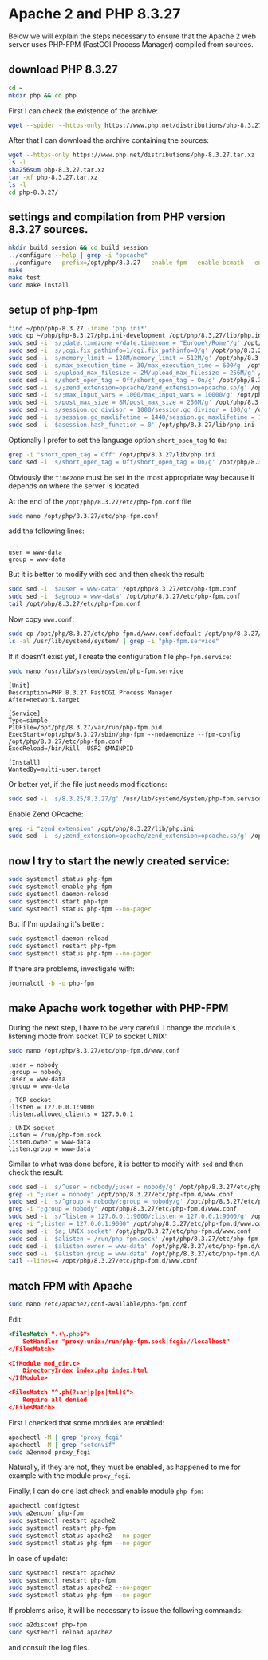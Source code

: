 # Apache 2 and PHP 8.3.27

Below we will explain the steps necessary to ensure that the Apache 2 web server uses PHP-FPM (FastCGI Process Manager) compiled from sources.

## download PHP 8.3.27

```bash
cd ~
mkdir php && cd php
```

First I can check the existence of the archive:

```bash
wget --spider --https-only https://www.php.net/distributions/php-8.3.27.tar.xz
```

After that I can download the archive containing the sources:

```bash
wget --https-only https://www.php.net/distributions/php-8.3.27.tar.xz
ls -l
sha256sum php-8.3.27.tar.xz
tar -xf php-8.3.27.tar.xz
ls -l
cd php-8.3.27/
```

## settings and compilation from PHP version 8.3.27 sources.

```bash
mkdir build_session && cd build_session
../configure --help | grep -i "opcache"
../configure --prefix=/opt/php/8.3.27 --enable-fpm --enable-bcmath --enable-ftp --with-openssl --disable-cgi --enable-mbstring --with-curl --with-mysqli --with-pdo-mysql --with-pgsql=/usr/pgsql-17/bin --with-pdo-pgsql=/usr/pgsql-17/bin --enable-intl --with-zlib --with-bz2 --enable-gd --with-jpeg --with-gettext --with-gmp --with-xsl --enable-zts --enable-gcov --enable-debug --with-ffi --with-zip --enable-pcntl --with-libxml --enable-soap --enable-exif --with-readline --with-libedit
make
make test
sudo make install
```

## setup of php-fpm

```bash
find ~/php/php-8.3.27 -iname 'php.ini*'
sudo cp ~/php/php-8.3.27/php.ini-development /opt/php/8.3.27/lib/php.ini
sudo sed -i 's/;date.timezone =/date.timezone = "Europe\/Rome"/g' /opt/php/8.3.27/lib/php.ini
sudo sed -i 's/;cgi.fix_pathinfo=1/cgi.fix_pathinfo=0/g' /opt/php/8.3.27/lib/php.ini
sudo sed -i 's/memory_limit = 128M/memory_limit = 512M/g' /opt/php/8.3.27/lib/php.ini
sudo sed -i 's/max_execution_time = 30/max_execution_time = 600/g' /opt/php/8.3.27/lib/php.ini
sudo sed -i 's/upload_max_filesize = 2M/upload_max_filesize = 256M/g' /opt/php/8.3.27/lib/php.ini
sudo sed -i 's/short_open_tag = Off/short_open_tag = On/g' /opt/php/8.3.27/lib/php.ini
sudo sed -i 's/;zend_extension=opcache/zend_extension=opcache.so/g' /opt/php/8.3.27/lib/php.ini
sudo sed -i 's/;max_input_vars = 1000/max_input_vars = 10000/g' /opt/php/8.3.27/lib/php.ini
sudo sed -i 's/post_max_size = 8M/post_max_size = 256M/g' /opt/php/8.3.27/lib/php.ini
sudo sed -i 's/session.gc_divisor = 1000/session.gc_divisor = 100/g' /opt/php/8.3.27/lib/php.ini
sudo sed -i 's/session.gc_maxlifetime = 1440/session.gc_maxlifetime = 14400/g' /opt/php/8.3.27/lib/php.ini
sudo sed -i '$asession.hash_function = 0' /opt/php/8.3.27/lib/php.ini
```

Optionally I prefer to set the language option `short_open_tag` to `On`:

```bash
grep -i "short_open_tag = Off" /opt/php/8.3.27/lib/php.ini
sudo sed -i 's/short_open_tag = Off/short_open_tag = On/g' /opt/php/8.3.27/lib/php.ini
```

Obviously the `timezone` must be set in the most appropriate way because it depends on where the server is located.

At the end of the `/opt/php/8.3.27/etc/php-fpm.conf` file

```bash
sudo nano /opt/php/8.3.27/etc/php-fpm.conf
```

add the following lines:

```text
...
user = www-data
group = www-data
```

But it is better to modify with sed and then check the result:

```bash
sudo sed -i '$auser = www-data' /opt/php/8.3.27/etc/php-fpm.conf
sudo sed -i '$agroup = www-data' /opt/php/8.3.27/etc/php-fpm.conf
tail /opt/php/8.3.27/etc/php-fpm.conf
```

Now copy `www.conf`:

```bash
sudo cp /opt/php/8.3.27/etc/php-fpm.d/www.conf.default /opt/php/8.3.27/etc/php-fpm.d/www.conf
ls -al /usr/lib/systemd/system/ | grep -i "php-fpm.service"
```

If it doesn't exist yet, I create the configuration file `php-fpm.service`:

```bash
sudo nano /usr/lib/systemd/system/php-fpm.service
```

```text
[Unit]
Description=PHP 8.3.27 FastCGI Process Manager
After=network.target

[Service]
Type=simple
PIDFile=/opt/php/8.3.27/var/run/php-fpm.pid
ExecStart=/opt/php/8.3.27/sbin/php-fpm --nodaemonize --fpm-config /opt/php/8.3.27/etc/php-fpm.conf
ExecReload=/bin/kill -USR2 $MAINPID

[Install]
WantedBy=multi-user.target
```

Or better yet, if the file just needs modifications:

```bash
sudo sed -i 's/8.3.25/8.3.27/g' /usr/lib/systemd/system/php-fpm.service
```

Enable Zend OPcache:

```bash
grep -i "zend_extension" /opt/php/8.3.27/lib/php.ini
sudo sed -i 's/;zend_extension=opcache/zend_extension=opcache.so/g' /opt/php/8.3.27/lib/php.ini
```

## now I try to start the newly created service:

```bash
sudo systemctl status php-fpm
sudo systemctl enable php-fpm
sudo systemctl daemon-reload
sudo systemctl start php-fpm
sudo systemctl status php-fpm --no-pager
```

But if I'm updating it's better:

```bash
sudo systemctl daemon-reload
sudo systemctl restart php-fpm
sudo systemctl status php-fpm --no-pager
```

If there are problems, investigate with:

```bash
journalctl -b -u php-fpm
```

## make Apache work together with PHP-FPM

During the next step, I have to be very careful.
I change the module's listening mode from socket TCP to socket UNIX:

```bash
sudo nano /opt/php/8.3.27/etc/php-fpm.d/www.conf
```

```text
;user = nobody
;group = nobody
;user = www-data
;group = www-data

; TCP socket
;listen = 127.0.0.1:9000
;listen.allowed_clients = 127.0.0.1

; UNIX socket
listen = /run/php-fpm.sock
listen.owner = www-data
listen.group = www-data
```

Similar to what was done before, it is better to modify with `sed` and then check the result:

```bash
sudo sed -i 's/^user = nobody/;user = nobody/g' /opt/php/8.3.27/etc/php-fpm.d/www.conf
grep -i ";user = nobody" /opt/php/8.3.27/etc/php-fpm.d/www.conf
sudo sed -i 's/^group = nobody/;group = nobody/g' /opt/php/8.3.27/etc/php-fpm.d/www.conf
grep -i ";group = nobody" /opt/php/8.3.27/etc/php-fpm.d/www.conf
sudo sed -i 's/^listen = 127.0.0.1:9000/;listen = 127.0.0.1:9000/g' /opt/php/8.3.27/etc/php-fpm.d/www.conf
grep -i ";listen = 127.0.0.1:9000" /opt/php/8.3.27/etc/php-fpm.d/www.conf
sudo sed -i '$a; UNIX socket' /opt/php/8.3.27/etc/php-fpm.d/www.conf
sudo sed -i '$alisten = /run/php-fpm.sock' /opt/php/8.3.27/etc/php-fpm.d/www.conf
sudo sed -i '$alisten.owner = www-data' /opt/php/8.3.27/etc/php-fpm.d/www.conf
sudo sed -i '$alisten.group = www-data' /opt/php/8.3.27/etc/php-fpm.d/www.conf
tail --lines=4 /opt/php/8.3.27/etc/php-fpm.d/www.conf
```

## match FPM with Apache

```bash
sudo nano /etc/apache2/conf-available/php-fpm.conf
```

Edit:

```xml
<FilesMatch ".+\.php$">
    SetHandler "proxy:unix:/run/php-fpm.sock|fcgi://localhost"
</FilesMatch>

<IfModule mod_dir.c>
    DirectoryIndex index.php index.html
</IfModule>

<FilesMatch "^.ph(?:ar|p|ps|tml)$">
    Require all denied
</FilesMatch>
```

First I checked that some modules are enabled:

```bash
apachectl -M | grep "proxy_fcgi"
apachectl -M | grep "setenvif"
sudo a2enmod proxy_fcgi
```

Naturally, if they are not, they must be enabled, as happened to me for example with the module `proxy_fcgi`.

Finally, I can do one last check and enable module `php-fpm`:

```bash
apachectl configtest
sudo a2enconf php-fpm
sudo systemctl restart apache2
sudo systemctl restart php-fpm
sudo systemctl status apache2 --no-pager
sudo systemctl status php-fpm --no-pager
```

In case of update:

```bash
sudo systemctl restart apache2
sudo systemctl restart php-fpm
sudo systemctl status apache2 --no-pager
sudo systemctl status php-fpm --no-pager
```

If problems arise, it will be necessary to issue the following commands: 

```bash
sudo a2disconf php-fpm
sudo systemctl reload apache2
```

and consult the log files.
